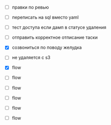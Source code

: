 - [ ] правки по ревью
- [ ] переписать на sql вместо yaml
- [ ] тест доступа если дамп в статусе удаления
- [ ] отправить корректное отписание таски
- [x] созвониться по поводу желудка
- [ ] не удаляется с s3


- [x] flow 
- [ ] flow 
- [ ] flow 
- [ ] flow 
- [ ] flow 
- [ ] flow 


